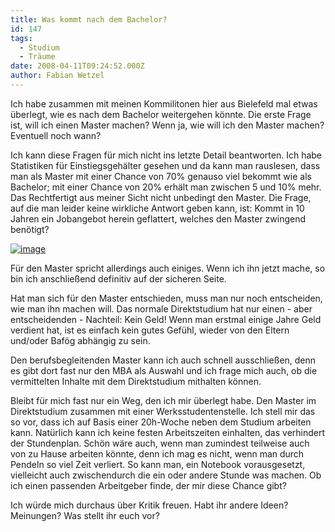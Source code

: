 ```yaml
---
title: Was kommt nach dem Bachelor?
id: 147
tags:
  - Studium
  - Träume
date: 2008-04-11T09:24:52.000Z
author: Fabian Wetzel
---
```


Ich habe zusammen mit meinen Kommilitonen hier aus Bielefeld mal etwas &#252;berlegt, wie es nach dem Bachelor weitergehen k&#246;nnte. Die erste Frage ist, will ich einen Master machen? Wenn ja, wie will ich den Master machen? Eventuell noch wann?

Ich kann diese Fragen f&#252;r mich nicht ins letzte Detail beantworten. Ich habe Statistiken f&#252;r Einstiegsgeh&#228;lter gesehen und da kann man rauslesen, dass man als Master mit einer Chance von 70% genauso viel bekommt wie als Bachelor; mit einer Chance von 20% erh&#228;lt man zwischen 5 und 10% mehr. Das Rechtfertigt aus meiner Sicht nicht unbedingt den Master. Die Frage, auf die man leider keine wirkliche Antwort geben kann, ist: Kommt in 10 Jahren ein Jobangebot herein geflattert, welches den Master zwingend ben&#246;tigt?

[![image](https://az275061.vo.msecnd.net/blogmedia/2008/04/image7.png)](http://spreadsheets.google.com/pub?key=pOvmbQToSxvNA5PX4Rrr5MA) 

F&#252;r den Master spricht allerdings auch einiges. Wenn ich ihn jetzt mache, so bin ich anschlie&#223;end definitiv auf der sicheren Seite.

Hat man sich f&#252;r den Master entschieden, muss man nur noch entscheiden, wie man ihn machen will. Das normale Direktstudium hat nur einen - aber entscheidenden - Nachteil: Kein Geld! Wenn man erstmal einige Jahre Geld verdient hat, ist es einfach kein gutes Gef&#252;hl, wieder von den Eltern und/oder Baf&#246;g abh&#228;ngig zu sein.

Den berufsbegleitenden Master kann ich auch schnell ausschlie&#223;en, denn es gibt dort fast nur den MBA als Auswahl und ich frage mich auch, ob die vermittelten Inhalte mit dem Direktstudium mithalten k&#246;nnen.

Bleibt f&#252;r mich fast nur ein Weg, den ich mir &#252;berlegt habe. Den Master im Direktstudium zusammen mit einer Werksstudentenstelle. Ich stell mir das so vor, dass ich auf Basis einer 20h-Woche neben dem Studium arbeiten kann. Nat&#252;rlich kann ich keine festen Arbeitszeiten einhalten, das verhindert der Stundenplan. Sch&#246;n w&#228;re auch, wenn man zumindest teilweise auch von zu Hause arbeiten k&#246;nnte, denn ich mag es nicht, wenn man durch Pendeln so viel Zeit verliert. So kann man, ein Notebook vorausgesetzt, vielleicht auch zwischendurch die ein oder andere Stunde was machen. Ob ich einen passenden Arbeitgeber finde, der mir diese Chance gibt?

Ich w&#252;rde mich durchaus &#252;ber Kritik freuen. Habt ihr andere Ideen? Meinungen? Was stellt ihr euch vor?

